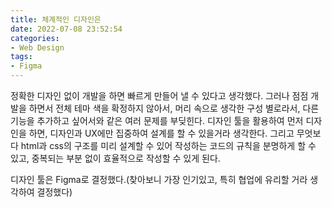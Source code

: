 ```yaml
---
title: 체계적인 디자인은 
date: 2022-07-08 23:52:54
categories:
- Web Design
tags:
- Figma
---
```


정확한 디자인 없이 개발을 하면 빠르게 만들어 낼 수 있다고 생각했다. 그러나 점점 개발을 하면서 전체 테마 색을 확정하지 않아서, 머리 속으로 생각한 구성 별로라서, 다른 기능을 추가하고 싶어서와 같은 여러 문제를 부딪힌다. 디자인 툴을 활용하여 먼저 디자인을 하면, 디자인과 UX에만 집중하여 설계를 할 수 있을거라 생각한다. 그리고 무엇보다 html과 css의 구조를 미리 설계할 수 있어 작성하는 코드의 규칙을 분명하게 할 수 있고, 중복되는 부분 없이 효율적으로 작성할 수 있게 된다.<br>

디자인 툴은 Figma로 결정했다.(찾아보니 가장 인기있고, 특히 협업에 유리할 거라 생각하여 결정했다) <br>

